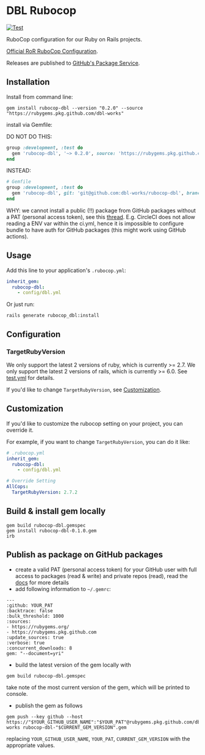 # DBL Rubocop

[![Test](https://github.com/dbl-works/rubocop-dbl/actions/workflows/test.yml/badge.svg)](https://github.com/dbl-works/rubocop-dbl/actions/workflows/test.yml)

RuboCop configuration for our Ruby on Rails projects.

[Official RoR RuboCop Configuration](https://github.com/rails/rails/blob/master/.rubocop.yml).

Releases are published to [GitHub's Package Service](https://github.com/dbl-works/rubocop-dbl/packages/550489).


## Installation

Install from command line:

```shell
gem install rubocop-dbl --version "0.2.0" --source "https://rubygems.pkg.github.com/dbl-works"
```

install via Gemfile:

DO NOT DO THIS:
```ruby
group :development, :test do
  gem 'rubocop-dbl', '~> 0.2.0', source: 'https://rubygems.pkg.github.com/dbl-works'
end
```

INSTEAD:

```ruby
# Gemfile
group :development, :test do
  gem 'rubocop-dbl', git: 'git@github.com:dbl-works/rubocop-dbl', branch: :main
end
```
WHY: we cannot install a public (!!) package from GitHub packages without a PAT (personal access token), see this [thread](https://github.community/t/download-from-github-package-registry-without-authentication/14407).
E.g. CircleCI does not allow reading a ENV var within the ci.yml, hence it is impossible to configure bundle to have auth for GitHub packages (this might work using GitHub actions).


## Usage

Add this line to your application's `.rubocop.yml`:

```yml
inherit_gem:
  rubocop-dbl:
    - config/dbl.yml
```

Or just run:

```shell
rails generate rubocop_dbl:install
```



## Configuration


### TargetRubyVersion

We only support the latest 2 versions of ruby, which is currently >= 2.7.
We only support the latest 2 versions of rails, which is currently >= 6.0.
See [test.yml](.github/workflows/test.yml) for details.


If you'd like to change `TargetRubyVersion`, see [Customization](#customization).



## Customization

If you'd like to customize the rubocop setting on your project, you can override it.

For example, if you want to change `TargetRubyVersion`, you can do it like:

```yml
# .rubocop.yml
inherit_gem:
  rubocop-dbl:
    - config/dbl.yml

# Override Setting
AllCops:
  TargetRubyVersion: 2.7.2
```

## Build & install gem locally
```shell
gem build rubocop-dbl.gemspec
gem install rubocop-dbl-0.1.0.gem
irb
```

## Publish as package on GitHub packages
* create a valid PAT (personal access token) for your GitHub user with full access to packages (read & write) and private repos (read), read the [docs](https://docs.github.com/en/free-pro-team@latest/packages/guides/configuring-rubygems-for-use-with-github-packages) for more details
* add following information to `~/.gemrc`:

```
---
:github: YOUR_PAT
:backtrace: false
:bulk_threshold: 1000
:sources:
- https://rubygems.org/
- https://rubygems.pkg.github.com
:update_sources: true
:verbose: true
:concurrent_downloads: 8
gem: "--document=yri"

```

* build the latest version of the gem locally with

```shell
gem build rubocop-dbl.gemspec
```
take note of the most current version of the gem, which will be printed to console.

* publish the gem as follows

```shell
gem push --key github --host https://"$YOUR_GITHUB_USER_NAME":"$YOUR_PAT"@rubygems.pkg.github.com/dbl-works rubocop-dbl-"$CURRENT_GEM_VERSION".gem
```

replacing `YOUR_GITHUB_USER_NAME`, `YOUR_PAT`, `CURRENT_GEM_VERSION` with the appropriate values.
